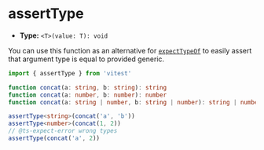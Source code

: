 # assertType

  - **Type:** `<T>(value: T): void`

  You can use this function as an alternative for [`expectTypeOf`](/api/expect-typeof) to easily assert that argument type is equal to provided generic.

  ```ts
  import { assertType } from 'vitest'

  function concat(a: string, b: string): string
  function concat(a: number, b: number): number
  function concat(a: string | number, b: string | number): string | number

  assertType<string>(concat('a', 'b'))
  assertType<number>(concat(1, 2))
  // @ts-expect-error wrong types
  assertType(concat('a', 2))
  ```
